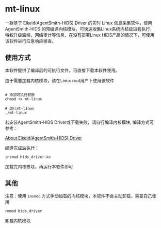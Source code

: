 # mt-linux

一款基于 Elkeid(AgentSmith-HIDS) Driver 的实时 Linux 信息采集软件，使用AgentSmith-HIDS 的预编译内核模块，可快速收集Linux系统内核级进程执行，特权升级监控，网络审计等信息，在没有部署Linux HIDS产品的情况下，可使用该软件进行应急响应排查。

## 使用方式

本软件提供了编译后的可执行文件，可直接下载本软件使用。

由于需要加载内核模块，请在Linux root用户下使用该软件
```shell script

# 添加可执行权限
chmod +x mt-linux

# 运行mt-linux
./mt-linux

```


若安装AgentSmith-HIDS Driver或下载失败，请自行编译内核模块,
编译方式可参考：

[About Elkeid(AgentSmith-HIDS) Driver](https://github.com/bytedance/Elkeid/blob/main/driver/README-zh_CN.md)

编译完成后执行：
```shell script
insmod hids_driver.ko
```
加载完内核模块，再运行本软件即可




## 其他
注意：使用 ` insmod ` 方式手动加载的内核模块，本软件不会主动卸载，需要自己使用 

```shell script
rmmod hids_driver
```
 卸载内核模块

